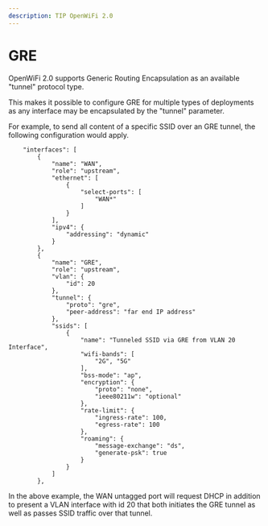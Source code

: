 ```yaml
---
description: TIP OpenWiFi 2.0
---
```


# GRE

OpenWiFi 2.0 supports Generic Routing Encapsulation as an available "tunnel" protocol type.

This makes it possible to configure GRE for multiple types of deployments as any interface may be encapsulated by the "tunnel" parameter.

For example, to send all content of a specific SSID over an GRE tunnel, the following configuration would apply.

```text
    "interfaces": [
        {
            "name": "WAN",
            "role": "upstream",
            "ethernet": [
                {
                    "select-ports": [
                        "WAN*"
                    ]
                }
            ],
            "ipv4": {
                "addressing": "dynamic"
            }
        },
        {
            "name": "GRE",
            "role": "upstream",
            "vlan": {
                "id": 20
            },
            "tunnel": {
                "proto": "gre",
                "peer-address": "far end IP address"
            },
            "ssids": [
                {
                    "name": "Tunneled SSID via GRE from VLAN 20 Interface",
                    "wifi-bands": [
                        "2G", "5G"
                    ],
                    "bss-mode": "ap",
                    "encryption": {
                        "proto": "none",
                        "ieee80211w": "optional"
                    },
                    "rate-limit": {
                        "ingress-rate": 100,
                        "egress-rate": 100
                    },                    
                    "roaming": {
                        "message-exchange": "ds",
                        "generate-psk": true
                    }
                }
            ]
        },
```

In the above example, the WAN untagged port will request DHCP in addition to present a VLAN interface with id 20 that both initiates the GRE tunnel as well as passes SSID traffic over that tunnel.

